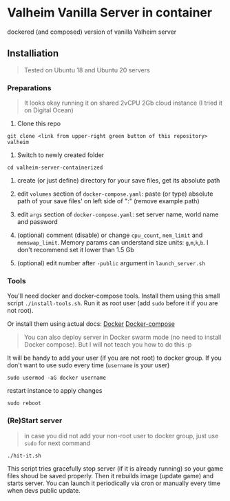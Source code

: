 # Valheim Vanilla Server in container
dockered (and composed) version of vanilla Valheim server

## Installiation

> Tested on Ubuntu 18 and Ubuntu 20 servers

### Preparations

> It looks okay running it on shared 2vCPU 2Gb cloud instance (I tried it on Digital Ocean)

1. Clone this repo

```
git clone <link from upper-right green button of this repository> valheim
```

1. Switch to newly created folder

```
cd valheim-server-containerized
```

1. create (or just define) directory for your save files, get its absolute path

1. edit `volumes` section of `docker-compose.yaml`: paste (or type) absolute path of your save files' on left side of ":" (remove example path)

1. edit `args` section of `docker-compose.yaml`: set server name, world name and password

1. (optional) comment (disable) or change `cpu_count`, `mem_limit` and `memswap_limit`. Memory params can understand size units: `g`,`m`,`k`,`b`. I don't recommend set it lower than 1.5 Gb

1. (optional) edit number after `-public` argument in `launch_server.sh`


### Tools

You'll need docker and docker-compose tools. Install them using this small script `./install-tools.sh`. Run it as root user (add `sudo` before it if you are not root).

Or install them using actual docs:
[Docker](https://docs.docker.com/engine/install/)
[Docker-compose](https://docs.docker.com/compose/install/)

> You can also deploy server in Docker swarm mode (no need to install Docker compose). But I will not teach you how to do this :p

It will be handy to add your user (if you are not root) to docker group. If you don't want to use sudo every time (`username` is your user)

`sudo usermod -aG docker username`

restart instance to apply changes

`sudo reboot`

### (Re)Start server

> in case you did not add your non-root user to docker group, just use `sudo` for next command

`./hit-it.sh`

This script tries gracefully stop server (if it is already running) so your game files shoud be saved properly. 
Then it rebuilds image (update game) and starts server. You can launch it periodically via cron or manually every time when devs public update.
